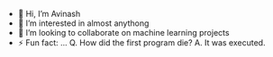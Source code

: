 - 👋 Hi, I’m Avinash
- 👀 I’m interested in almost anythong
- 💞️ I’m looking to collaborate on machine learning projects
- ⚡ Fun fact: ...
Q. How did the first program die?
A. It was executed.

<!---
avinash-blitz/avinash-blitz is a ✨ special ✨ repository because its `README.md` (this file) appears on your GitHub profile.
You can click the Preview link to take a look at your changes.
--->
